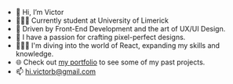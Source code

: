- 👋 Hi, I’m Victor
- 👨🏻‍🎓 Currently student at University of Limerick
- 👀 Driven by Front-End Development and the art of UX/UI Design.
- 👾 I have a passion for crafting pixel-perfect designs.
- 🏄🏻‍♂️ I'm diving into the world of React, expanding my skills and knowledge.
- 🌐 Check out [my portfolio](https://victorbotan.com) to see some of my past projects.
- 📫 hi.victorb@gmail.com
